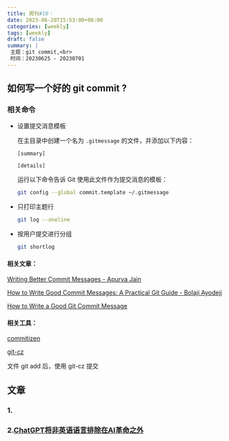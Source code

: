 ```yaml
---
title: 周刊#10：
date: 2023-06-20T15:53:00+08:00
categories: [weekly]
tags: [weekly]
draft: false
summary: |
 主题：git commit,<br>
 时间：20230625 - 20230701
---
```


## 如何写一个好的 git commit ?

### 相关命令

 - 设置提交消息模板

   在主目录中创建一个名为 `.gitmessage` 的文件，并添加以下内容：
   
   ```
   [summary]
   
   [details]
   ```
   
   运行以下命令告诉 Git 使用此文件作为提交消息的模板：
   
   ```bash
   git config --global commit.template ~/.gitmessage
   ```
   
   

- 只打印主题行

  ```bash
  git log --oneline
  ```

- 按用户提交进行分组

  ```bash
  git shortlog
  ```

  

#### 相关文章：

[Writing Better Commit Messages  - Apurva Jain](https://medium.com/swlh/writing-better-commit-messages-9b0b6ff60c67)

[How to Write Good Commit Messages: A Practical Git Guide - Bolaji Ayodeji](https://www.freecodecamp.org/news/writing-good-commit-messages-a-practical-guide/)


[How to Write a Good Git Commit Message](https://blog.ossph.org/how-to-write-a-good-git-commit-message/)

#### 相关工具：

[commitizen](https://github.com/commitizen/cz-cli)

[git-cz](https://github.com/streamich/git-cz)

文件 git add 后，使用 git-cz 提交

## 文章

### 1.

### 2.[ChatGPT将非英语语言排除在AI革命之外](https://clip.owenyoung.com/2023/06/04/chat-gpt-is-cutting-non-english-languages-out-of-the-ai-revolution/#chatgpt将非英语语言排除在ai革命之外--wired)



